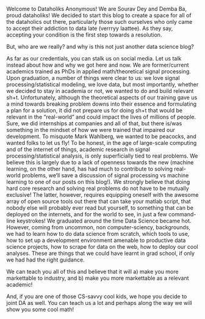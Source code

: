 <!--
.. title: Dataholiks
.. slug: index
.. date: 2015-08-14 07:20:51 UTC-07:00
.. tags:
.. category:
.. link:
.. description:
.. type: text
-->

Welcome to Dataholiks Anonymous! We are Sourav Dey and Demba Ba, proud dataholiks!  We decided to start this blog to create a space for all of the dataholics out there, particularly those such ourselves who only came to accept their addiction to data late (verrryy laattee). As they say, accepting your condition is the first step towards a resolution.

But, who are we really? and why is this not just another data science blog?

As far as our credentials, you can stalk us on social media. Let us talk instead about how and why we got here and now. We are former/current academics trained as PhDs in applied math/theoretical signal processing. Upon graduation, a number of things were clear to us: we love signal processing/statistical modeling, we love data, but most importantly, whether we decided to stay in academia or not, we wanted to do and build relevant sh+t. Unfortunately, although the theoretical aspects of our training gave us a mind towards breaking problem downs into their essence and formulating a plan for a solution, it did not prepare us for doing sh+t that would be relevant in the “real-world” and could impact the lives of millions of people. Sure, we did internships at companies and all of that, but there is/was something in the mindset of how we were trained that impaired our development. To misquote Mark Wahlberg, we wanted to be peacocks, and wanted folks to let us fly! To be honest, in the age of large-scale computing and of the internet of things, academic research in signal processing/statistical analysis, is only superficially tied to real problems. We believe this is largely due to a lack of openness towards the new (machine learning, on the other hand, has had much to contribute to solving real-world problems, we’ll save a discussion of signal processing vs machine learning to one of our posts on this blog!). We strongly believe that doing hard core research and solving real problems do not have to be mutually exclusive! The latter, however, requires equipping oneself with the awesome array of open source tools out there that can take your matlab script, that nobody else will probably ever read but yourself, to something that can be deployed on the internets, and for the world to see, in just a few command-line keystrokes! We graduated around the time Data Science became hot. However, coming from uncommon, non computer-sciency, backgrounds, we had to learn how to do data science from scratch, which tools to use, how to set up a development environment amenable to productive data science projects, how to scrape for data on the web, how to deploy our cool analyses. These are things that we could have learnt in grad school, if only we had had the right guidance.

We can teach you all of this and believe that it will a) make you more markettable to industry, and b) make you more markettable as a relevant academic!

And, if you are one of those CS-savvy cool kids, we hope you decide to joint DA as well. You can teach us a lot and perhaps along the way we will show you some cool math!
